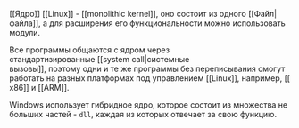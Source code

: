 [[Ядро]] [[Linux]] - [[monolithic kernel]], оно состоит из одного [[Файл|файла]], а для расширения его функциональности можно использовать модули.

Все программы общаются с ядром через стандартизированные [[system call|системные вызовы]], поэтому одни и те же программы без переписывания смогут работать на разных платформах под управлением [[Linux]], например, [[x86]] и [[ARM]].

Windows использует гибридное ядро, которое состоит из множества небольших частей - `dll`, каждая из которых отвечает за свою функцию.